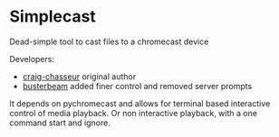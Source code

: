 # Simplecast
Dead-simple tool to cast files to a chromecast device

Developers:
- [craig-chasseur](https://github.com/craig-chasseur/) original author
- [busterbeam](https://github.com/busterbeam/) added finer control and removed server prompts

It depends on pychromecast and allows for terminal based interactive control of media playback.  Or non interactive playback, with a one command start and ignore.

